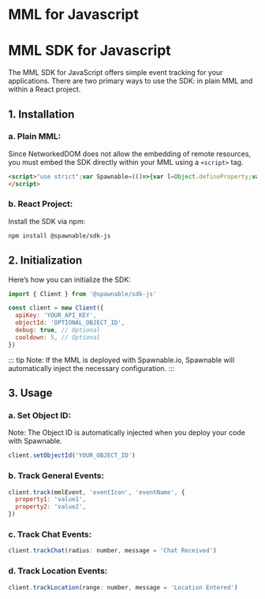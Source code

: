 # MML for Javascript

# MML SDK for Javascript

The MML SDK for JavaScript offers simple event tracking for your applications. There are two primary ways to use the SDK: in plain MML and within a React project.

## 1. Installation

### a. Plain MML:

Since NetworkedDOM does not allow the embedding of remote resources, you must embed the SDK directly within your MML using a `<script>` tag.

<!-- prettier-ignore-start -->
```html
<script>"use strict";var Spawnable=(()=>{var l=Object.defineProperty;var g=Object.getOwnPropertyDescriptor;var u=Object.getOwnPropertyNames;var p=Object.prototype.hasOwnProperty;var w=(i,e)=>{for(var t in e)l(i,t,{get:e[t],enumerable:!0})},b=(i,e,t,a)=>{if(e&&typeof e=="object"||typeof e=="function")for(let n of u(e))!p.call(i,n)&&n!==t&&l(i,n,{get:()=>e[n],enumerable:!(a=g(e,n))||a.enumerable});return i};var v=i=>b(l({},"__esModule",{value:!0}),i);var m={};w(m,{Client:()=>d,Config:()=>c,default:()=>d});var c={Urls:{Api:"https://api.spawnable.io"},Tracking:{CooldownSecondsDefault:10}};var o=class{maxAgeMs;cache;constructor(e){this.maxAgeMs=e,this.cache=new Map}hasPassed(e){let t=this.cache.get(e)||0;return Date.now()>=t+this.maxAgeMs}setTracked(e){this.cache.delete(e),this.cache.set(e,Date.now()),this.removeExpired()}removeExpired(){let e=Date.now(),t=this.cache.values().next().value;if(e>=t+this.maxAgeMs){let a=this.cache.keys().next().value;this.cache.delete(a)}}};var d=class{apiKey;apiUrl;debug;spawnId;cooldown;cooldownCache;constructor(e){let t=window.SPAWNABLE_OPTIONS||{},a=(e==null?void 0:e.apiKey)||t.apiKey;if(!a)throw new Error("an API key is required to initialize Spawnable");this.apiKey=a,this.apiUrl=(e==null?void 0:e.apiUrl)||t.apiUrl||c.Urls.Api,this.debug=(e==null?void 0:e.debug)||t.debug||!1,this.spawnId=(e==null?void 0:e.spawnId)||t.spawnId,this.cooldown=((e==null?void 0:e.cooldown)||t.cooldown||c.Tracking.CooldownSecondsDefault)*1e3,this.cooldownCache=new o(this.cooldown),this.debug&&(this.log("init",e),this.log("preconfig",t))}setSpawnId(e){this.spawnId=e}async track(e,t,a,n){this.log("track",a,n),await this.sendTrackRequest(e,"general",t,a,n)}async trackChat(e,t="Chat Received"){this.log("trackChat",e);let a=document.createElement("m-chat-probe");a.setAttribute("radius",e.toString()),a.setAttribute("debug",this.debug.toString()),a.addEventListener("chat",async n=>{await this.sendTrackRequest(n,"chat-received",null,t,{message:n.detail.message})}),document.body.appendChild(a)}async trackLocation(e,t="Location Entered"){this.log("trackLocation",e);let a=document.createElement("m-position-probe");a.setAttribute("range",e.toString()),a.setAttribute("debug",this.debug.toString()),a.addEventListener("positionenter",async n=>{await this.sendTrackRequest(n,"location-entered",null,t,{})}),document.body.appendChild(a)}async sendTrackRequest(e,t,a,n,r){let s=this.getTrackingKey(e,t,n,r);if(!this.cooldownCache.hasPassed(s)){this.log(t,`Cooldown. Ignoring ${t} event.`);return}let h=await fetch(`${this.apiUrl}/events/track`,{method:"POST",headers:this.headers,body:JSON.stringify({type:t,icon:a,name:n,data:r,spawn:this.spawnId||null})});this.log(t,h.status,h.statusText),this.cooldownCache.setTracked(s)}get headers(){return{Authorization:`Bearer ${this.apiKey}`,Accept:"application/json","Content-Type":"application/json"}}getTrackingKey(e,t,a,n){var s;let r=(s=e==null?void 0:e.detail)==null?void 0:s.connectionId;if(!r)throw new Error("connectionId is required to track events");return JSON.stringify({connectionId:r,type:t,name:a,data:n})}log(e,...t){this.debug&&console.log(`Spawnable [${e}]:`,...t)}};return v(m);})();
</script>
```
<!-- prettier-ignore-end -->

### b. React Project:

Install the SDK via npm:

```bash
npm install @spawnable/sdk-js
```

## 2. Initialization

Here’s how you can initialize the SDK:

```js
import { Client } from '@spawnable/sdk-js'

const client = new Client({
  apiKey: 'YOUR_API_KEY',
  objectId: 'OPTIONAL_OBJECT_ID',
  debug: true, // Optional
  cooldown: 5, // Optional
})
```

::: tip
Note: If the MML is deployed with Spawnable.io, Spawnable will automatically inject the necessary configuration.
:::

## 3. Usage

### a. Set Object ID:

Note: The Object ID is automatically injected when you deploy your code with Spawnable.

```js
client.setObjectId('YOUR_OBJECT_ID')
```

### b. Track General Events:

```js
client.track(mmlEvent, 'eventIcon', 'eventName', {
  property1: 'value1',
  property2: 'value2',
})
```

### c. Track Chat Events:

```js
client.trackChat(radius: number, message = 'Chat Received')
```

### d. Track Location Events:

```js
client.trackLocation(range: number, message = 'Location Entered')
```
